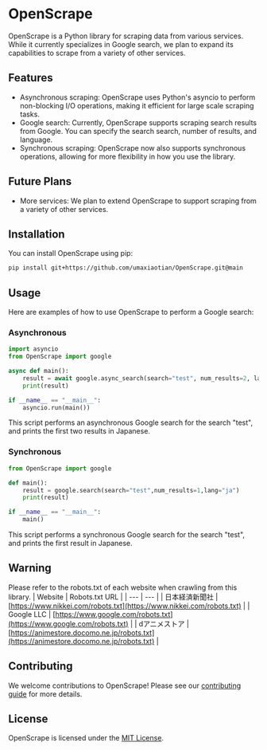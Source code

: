 # OpenScrape

OpenScrape is a Python library for scraping data from various services. While it currently specializes in Google search, we plan to expand its capabilities to scrape from a variety of other services.

## Features

- Asynchronous scraping: OpenScrape uses Python's asyncio to perform non-blocking I/O operations, making it efficient for large scale scraping tasks.
- Google search: Currently, OpenScrape supports scraping search results from Google. You can specify the search search, number of results, and language.
- Synchronous scraping: OpenScrape now also supports synchronous operations, allowing for more flexibility in how you use the library.

## Future Plans

- More services: We plan to extend OpenScrape to support scraping from a variety of other services.

## Installation

You can install OpenScrape using pip:

```bash
pip install git+https://github.com/umaxiaotian/OpenScrape.git@main
```

## Usage

Here are examples of how to use OpenScrape to perform a Google search:

### Asynchronous

```python
import asyncio
from OpenScrape import google

async def main():
    result = await google.async_search(search="test", num_results=2, lang="ja")
    print(result)

if __name__ == "__main__":
    asyncio.run(main())
```

This script performs an asynchronous Google search for the search "test", and prints the first two results in Japanese.

### Synchronous

```python
from OpenScrape import google

def main():
    result = google.search(search="test",num_results=1,lang="ja")
    print(result)

if __name__ == "__main__":
    main()
```

This script performs a synchronous Google search for the search "test", and prints the first result in Japanese.

## Warning
Please refer to the robots.txt of each website when crawling from this library.
| Website | Robots.txt URL |
| --- | --- |
| 日本経済新聞社 | [https://www.nikkei.com/robots.txt](https://www.nikkei.com/robots.txt) |
| Google LLC | [https://www.google.com/robots.txt](https://www.google.com/robots.txt) |
| dアニメストア | [https://animestore.docomo.ne.jp/robots.txt](https://animestore.docomo.ne.jp/robots.txt) |


## Contributing

We welcome contributions to OpenScrape! Please see our [contributing guide](CONTRIBUTING.md) for more details.

## License

OpenScrape is licensed under the [MIT License](LICENSE).
